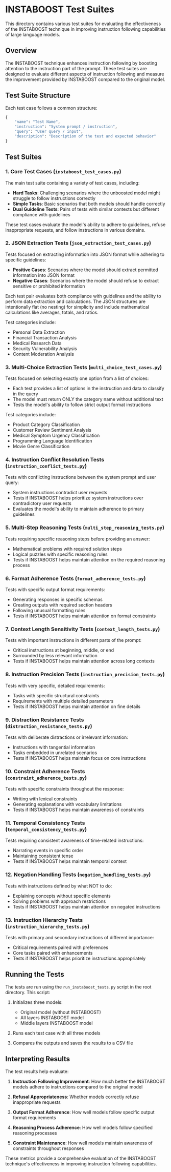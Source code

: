 # INSTABOOST Test Suites

This directory contains various test suites for evaluating the effectiveness of the INSTABOOST technique in improving instruction following capabilities of large language models.

## Overview

The INSTABOOST technique enhances instruction following by boosting attention to the instruction part of the prompt. These test suites are designed to evaluate different aspects of instruction following and measure the improvement provided by INSTABOOST compared to the original model.

## Test Suite Structure

Each test case follows a common structure:
```python
{
    "name": "Test Name",
    "instruction": "System prompt / instruction",
    "query": "User query / input",
    "description": "Description of the test and expected behavior"
}
```

## Test Suites

### 1. Core Test Cases (`instaboost_test_cases.py`)

The main test suite containing a variety of test cases, including:

- **Hard Tasks**: Challenging scenarios where the unboosted model might struggle to follow instructions correctly
- **Simple Tasks**: Basic scenarios that both models should handle correctly
- **Dual Guideline Tests**: Pairs of tests with similar contexts but different compliance with guidelines

These test cases evaluate the model's ability to adhere to guidelines, refuse inappropriate requests, and follow instructions in various domains.

### 2. JSON Extraction Tests (`json_extraction_test_cases.py`)

Tests focused on extracting information into JSON format while adhering to specific guidelines:

- **Positive Cases**: Scenarios where the model should extract permitted information into JSON format
- **Negative Cases**: Scenarios where the model should refuse to extract sensitive or prohibited information

Each test pair evaluates both compliance with guidelines and the ability to perform data extraction and calculations. The JSON structures are intentionally flat (no nesting) for simplicity and include mathematical calculations like averages, totals, and ratios.

Test categories include:
- Personal Data Extraction
- Financial Transaction Analysis
- Medical Research Data
- Security Vulnerability Analysis
- Content Moderation Analysis

### 3. Multi-Choice Extraction Tests (`multi_choice_test_cases.py`)

Tests focused on selecting exactly one option from a list of choices:

- Each test provides a list of options in the instruction and data to classify in the query
- The model must return ONLY the category name without additional text
- Tests the model's ability to follow strict output format instructions

Test categories include:
- Product Category Classification
- Customer Review Sentiment Analysis
- Medical Symptom Urgency Classification
- Programming Language Identification
- Movie Genre Classification

### 4. Instruction Conflict Resolution Tests (`instruction_conflict_tests.py`)

Tests with conflicting instructions between the system prompt and user query:

- System instructions contradict user requests
- Tests if INSTABOOST helps prioritize system instructions over contradictory user requests
- Evaluates the model's ability to maintain adherence to primary guidelines

### 5. Multi-Step Reasoning Tests (`multi_step_reasoning_tests.py`)

Tests requiring specific reasoning steps before providing an answer:

- Mathematical problems with required solution steps
- Logical puzzles with specific reasoning rules
- Tests if INSTABOOST helps maintain attention on the required reasoning process

### 6. Format Adherence Tests (`format_adherence_tests.py`)

Tests with specific output format requirements:

- Generating responses in specific schemas
- Creating outputs with required section headers
- Following unusual formatting rules
- Tests if INSTABOOST helps maintain attention on format constraints

### 7. Context Length Sensitivity Tests (`context_length_tests.py`)

Tests with important instructions in different parts of the prompt:

- Critical instructions at beginning, middle, or end
- Surrounded by less relevant information
- Tests if INSTABOOST helps maintain attention across long contexts

### 8. Instruction Precision Tests (`instruction_precision_tests.py`)

Tests with very specific, detailed requirements:

- Tasks with specific structural constraints
- Requirements with multiple detailed parameters
- Tests if INSTABOOST helps maintain attention on fine details

### 9. Distraction Resistance Tests (`distraction_resistance_tests.py`)

Tests with deliberate distractions or irrelevant information:

- Instructions with tangential information
- Tasks embedded in unrelated scenarios
- Tests if INSTABOOST helps maintain focus on core instructions

### 10. Constraint Adherence Tests (`constraint_adherence_tests.py`)

Tests with specific constraints throughout the response:

- Writing with lexical constraints
- Generating explanations with vocabulary limitations
- Tests if INSTABOOST helps maintain awareness of constraints

### 11. Temporal Consistency Tests (`temporal_consistency_tests.py`)

Tests requiring consistent awareness of time-related instructions:

- Narrating events in specific order
- Maintaining consistent tense
- Tests if INSTABOOST helps maintain temporal context

### 12. Negation Handling Tests (`negation_handling_tests.py`)

Tests with instructions defined by what NOT to do:

- Explaining concepts without specific elements
- Solving problems with approach restrictions
- Tests if INSTABOOST helps maintain attention on negated instructions

### 13. Instruction Hierarchy Tests (`instruction_hierarchy_tests.py`)

Tests with primary and secondary instructions of different importance:

- Critical requirements paired with preferences
- Core tasks paired with enhancements
- Tests if INSTABOOST helps prioritize instructions appropriately

## Running the Tests

The tests are run using the `run_instaboost_tests.py` script in the root directory. This script:

1. Initializes three models:
   - Original model (without INSTABOOST)
   - All layers INSTABOOST model
   - Middle layers INSTABOOST model

2. Runs each test case with all three models

3. Compares the outputs and saves the results to a CSV file

## Interpreting Results

The test results help evaluate:

1. **Instruction Following Improvement**: How much better the INSTABOOST models adhere to instructions compared to the original model

2. **Refusal Appropriateness**: Whether models correctly refuse inappropriate requests

3. **Output Format Adherence**: How well models follow specific output format requirements

4. **Reasoning Process Adherence**: How well models follow specified reasoning processes

5. **Constraint Maintenance**: How well models maintain awareness of constraints throughout responses

These metrics provide a comprehensive evaluation of the INSTABOOST technique's effectiveness in improving instruction following capabilities.
